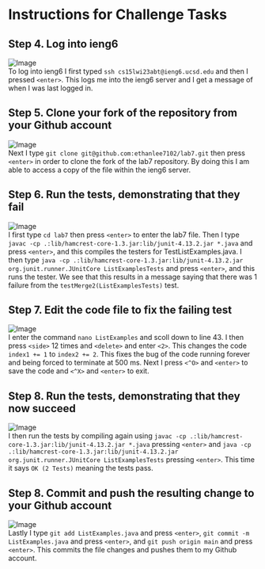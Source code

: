 # **Instructions for Challenge Tasks**  
## **Step 4. Log into ieng6**  
![Image]()  
To log into ieng6 I first typed `ssh cs15lwi23abt@ieng6.ucsd.edu` and then I pressed `<enter>`. This logs me into the ieng6 server and I get a message of when I was last logged in.  
## **Step 5. Clone your fork of the repository from your Github account**  
![Image]()  
Next I type `git clone git@github.com:ethanlee7102/lab7.git` then press `<enter>` in order to clone the fork of the lab7 repository. By doing this I am able to access a copy of the file within the ieng6 server.  
## **Step 6. Run the tests, demonstrating that they fail**  
![Image]()  
I first type `cd lab7` then press `<enter>` to enter the lab7 file. Then I type `javac -cp .:lib/hamcrest-core-1.3.jar:lib/junit-4.13.2.jar *.java` and press `<enter>`, and this compiles the testers for TestListExamples.java. I then type `java -cp .:lib/hamcrest-core-1.3.jar:lib/junit-4.13.2.jar org.junit.runner.JUnitCore ListExamplesTests` and press `<enter>`, and this runs the tester. We see that this results in a message saying that there was 1 failure from the `testMerge2(ListExamplesTests)` test.  
## **Step 7. Edit the code file to fix the failing test**  
![Image]()  
I enter the command `nano ListExamples` and scoll down to line 43. I then press `<side>` 12 times and `<delete>` and enter `<2>`. This changes the code `index1 += 1` to `index2 += 2`. This fixes the bug of the code running forever and being forced to terminate at 500 ms. Next I press `<^O>` and `<enter>` to save the code and `<^X>` and `<enter>` to exit.  
## **Step 8. Run the tests, demonstrating that they now succeed**  
![Image]()  
I then run the tests by compiling again using `javac -cp .:lib/hamcrest-core-1.3.jar:lib/junit-4.13.2.jar *.java` pressing `<enter>` and `java -cp .:lib/hamcrest-core-1.3.jar:lib/junit-4.13.2.jar org.junit.runner.JUnitCore ListExamplesTests` pressing `<enter>`. This time it says `OK (2 Tests)` meaning the tests pass.  
## **Step 8. Commit and push the resulting change to your Github account**  
![Image]()  
Lastly I type `git add ListExamples.java` and press `<enter>`, `git commit -m ListExamples.java` and press `<enter>`, and `git push origin main` and press `<enter>`. This commits the file changes and pushes them to my Github account.




